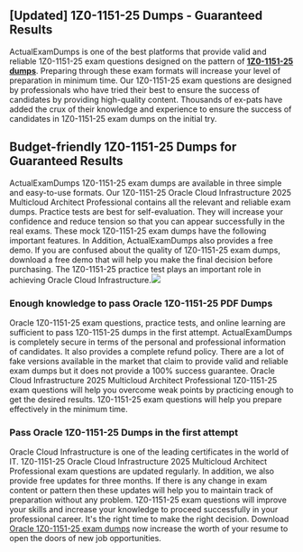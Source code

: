 ## **[Updated] 1Z0-1151-25 Dumps - Guaranteed Results**
  
ActualExamDumps is one of the best platforms that provide valid and reliable 1Z0-1151-25 exam questions designed on the pattern of **[1Z0-1151-25 dumps](https://actualexamdumps.com/1z0-1151-25.html)**. Preparing through these exam formats will increase your level of preparation in minimum time. Our 1Z0-1151-25 exam questions are designed by professionals who have tried their best to ensure the success of candidates by providing high-quality content. Thousands of ex-pats have added the crux of their knowledge and experience to ensure the success of candidates in 1Z0-1151-25 exam dumps on the initial try.  

## **Budget-friendly 1Z0-1151-25 Dumps for Guaranteed Results**

  
ActualExamDumps 1Z0-1151-25 exam dumps are available in three simple and easy-to-use formats. Our 1Z0-1151-25 Oracle Cloud Infrastructure 2025 Multicloud Architect Professional contains all the relevant and reliable exam dumps. Practice tests are best for self-evaluation. They will increase your confidence and reduce tension so that you can appear successfully in the real exams. These mock 1Z0-1151-25 exam dumps have the following important features. In Addition, ActualExamDumps also provides a free demo. If you are confused about the quality of 1Z0-1151-25 exam dumps, download a free demo that will help you make the final decision before purchasing. The 1Z0-1151-25 practice test plays an important role in achieving Oracle Cloud Infrastructure.[![](https://actualexamdumps.com/wp-content/uploads/2024/11/ActualExamDumps.png)](https://actualexamdumps.com/1z0-1151-25.html)  

### **Enough knowledge to pass Oracle 1Z0-1151-25 PDF Dumps**

  
Oracle 1Z0-1151-25 exam questions, practice tests, and online learning are sufficient to pass 1Z0-1151-25 dumps in the first attempt. ActualExamDumps is completely secure in terms of the personal and professional information of candidates. It also provides a complete refund policy. There are a lot of fake versions available in the market that claim to provide valid and reliable exam dumps but it does not provide a 100% success guarantee. Oracle Cloud Infrastructure 2025 Multicloud Architect Professional 1Z0-1151-25 exam questions will help you overcome weak points by practicing enough to get the desired results. 1Z0-1151-25 exam questions will help you prepare effectively in the minimum time.  

### **Pass Oracle 1Z0-1151-25 Dumps in the first attempt**

  
Oracle Cloud Infrastructure is one of the leading certificates in the world of IT. 1Z0-1151-25 Oracle Cloud Infrastructure 2025 Multicloud Architect Professional exam questions are updated regularly. In addition, we also provide free updates for three months. If there is any change in exam content or pattern then these updates will help you to maintain track of preparation without any problem. 1Z0-1151-25 exam questions will improve your skills and increase your knowledge to proceed successfully in your professional career. It's the right time to make the right decision. Download [Oracle 1Z0-1151-25 exam dumps](https://actualexamdumps.com/) now increase the worth of your resume to open the doors of new job opportunities.
